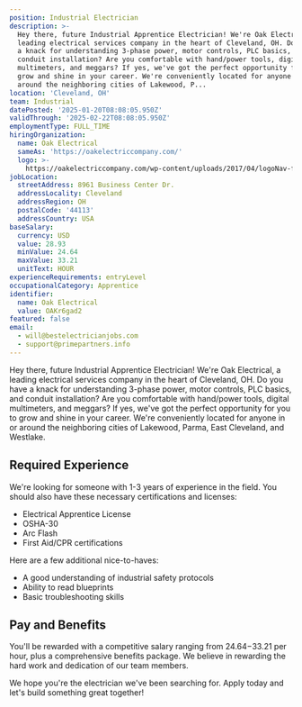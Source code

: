 ```yaml
---
position: Industrial Electrician
description: >-
  Hey there, future Industrial Apprentice Electrician! We're Oak Electrical, a
  leading electrical services company in the heart of Cleveland, OH. Do you have
  a knack for understanding 3-phase power, motor controls, PLC basics, and
  conduit installation? Are you comfortable with hand/power tools, digital
  multimeters, and meggars? If yes, we've got the perfect opportunity for you to
  grow and shine in your career. We're conveniently located for anyone in or
  around the neighboring cities of Lakewood, P...
location: 'Cleveland, OH'
team: Industrial
datePosted: '2025-01-20T08:08:05.950Z'
validThrough: '2025-02-22T08:08:05.950Z'
employmentType: FULL_TIME
hiringOrganization:
  name: Oak Electrical
  sameAs: 'https://oakelectriccompany.com/'
  logo: >-
    https://oakelectriccompany.com/wp-content/uploads/2017/04/logoNav-for-web.png
jobLocation:
  streetAddress: 8961 Business Center Dr.
  addressLocality: Cleveland
  addressRegion: OH
  postalCode: '44113'
  addressCountry: USA
baseSalary:
  currency: USD
  value: 28.93
  minValue: 24.64
  maxValue: 33.21
  unitText: HOUR
experienceRequirements: entryLevel
occupationalCategory: Apprentice
identifier:
  name: Oak Electrical
  value: OAKr6gad2
featured: false
email:
  - will@bestelectricianjobs.com
  - support@primepartners.info
---
```




Hey there, future Industrial Apprentice Electrician! We're Oak Electrical, a leading electrical services company in the heart of Cleveland, OH. Do you have a knack for understanding 3-phase power, motor controls, PLC basics, and conduit installation? Are you comfortable with hand/power tools, digital multimeters, and meggars? If yes, we've got the perfect opportunity for you to grow and shine in your career. We're conveniently located for anyone in or around the neighboring cities of Lakewood, Parma, East Cleveland, and Westlake.

## Required Experience 

We're looking for someone with 1-3 years of experience in the field. You should also have these necessary certifications and licenses:

- Electrical Apprentice License
- OSHA-30
- Arc Flash
- First Aid/CPR certifications

Here are a few additional nice-to-haves:

- A good understanding of industrial safety protocols
- Ability to read blueprints
- Basic troubleshooting skills

## Pay and Benefits

You'll be rewarded with a competitive salary ranging from $24.64-$33.21 per hour, plus a comprehensive benefits package. We believe in rewarding the hard work and dedication of our team members. 

We hope you're the electrician we've been searching for. Apply today and let's build something great together!
